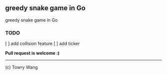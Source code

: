greedy snake game in Go
-----------------------

greedy snake game in Go

### TODO

[ ] add collision feature
[ ] add ticker

**Pull request is welcome :)**

--- 
(c) Towry Wang

